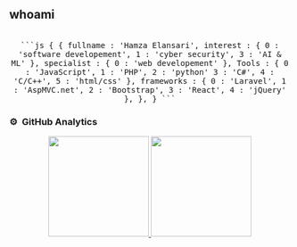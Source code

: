 ## whoami

<p align="center">
  <br>
  <samp>
 ```js
 {
  {
    fullname    : 'Hamza Elansari',
    interest    : {
                    0 : 'software developement',
                    1 : 'cyber security',
                    3 : 'AI & ML'
                  },
    specialist  : {
                    0 : 'web developement'
                  },
    Tools       : {
                    0 : 'JavaScript',
                    1 : 'PHP',
                    2 : 'python'
                    3 : 'C#',
                    4 : 'C/C++',
                    5 : 'html/css'
                  },
    frameworks  : {
                    0 : 'Laravel',
                    1 : 'AspMVC.net',
                    2 : 'Bootstrap',
                    3 : 'React',
                    4 : 'jQuery'
                  },
  },
}
```
  </samp>

</p>

### ⚙️ &nbsp;GitHub Analytics

<p align="center">
<a href="https://github.com/hamza07-w">
  <img height="180em" src="https://github-readme-stats-eight-theta.vercel.app/api?username=hamza07-w&show_icons=true&theme=algolia&include_all_commits=true&count_private=true"/>
  <img height="180em" src="https://github-readme-stats-eight-theta.vercel.app/api/top-langs/?username=hamza07-w&layout=compact&langs_count=8&theme=algolia"/>
</a>
</p>

